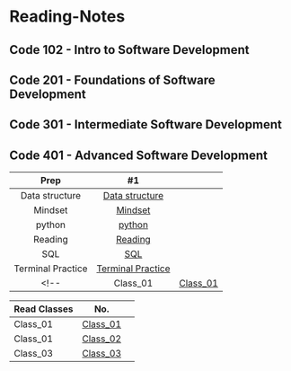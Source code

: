 # Reading-Notes

## Code 102 - Intro to Software Development

## Code 201 - Foundations of Software Development

## Code 301 - Intermediate Software Development

## Code 401 - Advanced Software Development

| Prep | #1    |   |
| :---:   | :---: | :---: |
| Data structure | [Data structure](./DataStructures/DataStructures.md)   |
| Mindset | [Mindset](./Mindset/Mindset.md)  |
| python | [python](./python/IntroPython.md)  |
| Reading |[Reading](./ReadingEngineer/Reading.md)|
| SQL | [SQL](./SQL/SQL%20Practice.md)|
|Terminal Practice  | [Terminal Practice](./TerminalPractice%20/Terminal.md)  |
<!-- | Class_01 | [Class_01](./Class_01/Class01.md) | -->

| Read Classes | No. | |
| -------- | -------- | -------- |
| Class_01| [Class_01](./Class_01/Class01.md) |
| Class_01 | [Class_02](./Class_02/Class_02.md) |
| Class_03 | [Class_03]()|
